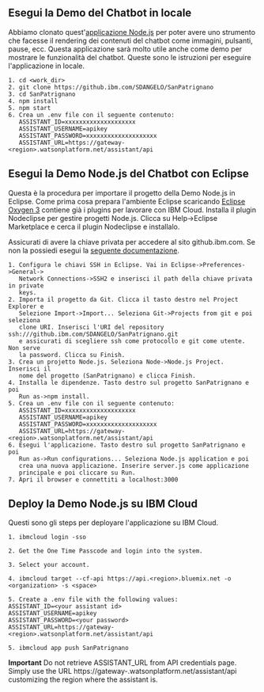 ## Esegui la Demo del Chatbot in locale

Abbiamo clonato quest'[applicazione Node.js](https://github.com/watson-developer-cloud/assistant-simple) per poter avere uno strumento che facesse il rendering dei contenuti del chatbot come immagini, pulsanti, pause, ecc. Questa applicazione sarà molto utile anche come demo per mostrare le funzionalità del chatbot. Queste sono le istruzioni per eseguire l'applicazione in locale.

```
1. cd <work_dir>
2. git clone https://github.ibm.com/SDANGELO/SanPatrignano
3. cd SanPatrignano
4. npm install
5. npm start
6. Crea un .env file con il seguente contenuto:
   ASSISTANT_ID=xxxxxxxxxxxxxxxxxxxx
   ASSISTANT_USERNAME=apikey
   ASSISTANT_PASSWORD=xxxxxxxxxxxxxxxxxxxx
   ASSISTANT_URL=https://gateway-<region>.watsonplatform.net/assistant/api
```

## Esegui la Demo Node.js del Chatbot con Eclipse

Questa è la procedura per importare il progetto della Demo Node.js in Eclipse. Come prima cosa prepara l'ambiente Eclipse scaricando [Eclipse Oxygen 3](http://eclipse.bluemix.net/packages/epp.bmt/?cm_mc_uid=86302448733915472421149&cm_mc_sid_50200000=46579901547662801853) contiene già i plugins per lavorare con IBM Cloud. Installa il plugin Nodeclipse per gestire progetti Node.js. Clicca su Help->Eclipse Marketplace e cerca il plugin Nodeclipse e installalo.

Assicurati di avere la chiave privata per accedere al sito github.ibm.com. Se non la possiedi esegui la [seguente documentazione](https://help.github.com/articles/connecting-to-github-with-ssh/).

```
1. Configura le chiavi SSH in Eclipse. Vai in Eclipse->Preferences->General->
   Network Connections->SSH2 e inserisci il path della chiave privata in private 
   keys. 
2. Importa il progetto da Git. Clicca il tasto destro nel Project Explorer e 
   Selezione Import->Import... Seleziona Git->Projects from git e poi seleziona 
   clone URI. Inserisci l'URI del repository ssh:///github.ibm.com/SDANGELO/SanPatrignano.git 
   e assicurati di scegliere ssh come protocollo e git come utente. Non serve 
   la password. Clicca su Finish.
3. Crea un projetto Node.js. Seleziona Node->Node.js Project. Inserisci il 
   nome del progetto (SanPatrignano) e clicca Finish.
4. Installa le dipendenze. Tasto destro sul progetto SanPatrignano e poi 
   Run as->npm install.
5. Crea un .env file con il seguente contenuto:
   ASSISTANT_ID=xxxxxxxxxxxxxxxxxxxx
   ASSISTANT_USERNAME=apikey
   ASSISTANT_PASSWORD=xxxxxxxxxxxxxxxxxxxx
   ASSISTANT_URL=https://gateway-<region>.watsonplatform.net/assistant/api
6. Esegui l'applicazione. Tasto destro sul progetto SanPatrignano e poi 
   Run as->Run configurations... Seleziona Node.js application e poi 
   crea una nuova applicazione. Inserire server.js come applicazione 
   principale e poi cliccare su Run.
7. Apri il browser e connettiti a localhost:3000
```

## Deploy la Demo Node.js su IBM Cloud

Questi sono gli steps per deployare l'applicazione su IBM Cloud.

```
1. ibmcloud login -sso

2. Get the One Time Passcode and login into the system.

3. Select your account.

4. ibmcloud target --cf-api https://api.<region>.bluemix.net -o <organization> -s <space>

5. Create a .env file with the following values:
ASSISTANT_ID=<your assistant id>
ASSISTANT_USERNAME=apikey
ASSISTANT_PASSWORD=<your password>
ASSISTANT_URL=https://gateway-<region>.watsonplatform.net/assistant/api

5. ibmcloud app push SanPatrignano
```

**Important** Do not retrieve ASSISTANT_URL from API credentials page. Simply use the URL https://gateway-<region>.watsonplatform.net/assistant/api customizing the region where the assistant is.
